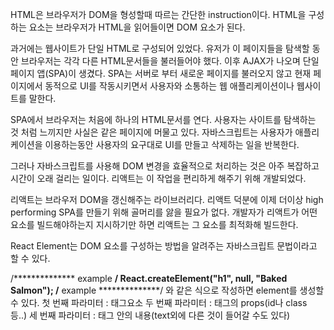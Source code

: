 HTML은 브라우저가 DOM을 형성할때 따르는 간단한 instruction이다. 
HTML을 구성하는 요소는 브라우저가 HTML을 읽어들이면 DOM 요소가 된다.

과거에는 웹사이트가 단일 HTML로 구성되어 있었다. 유저가 이 페이지들을 탐색할 동안 브라우저는 각각 다른 HTML문서들을 불러들어야 했다.
이후 AJAX가 나오며 단일 페이지 앱(SPA)이 생겼다. 
SPA는 서버로 부터 새로운 페이지를 불러오지 않고 현재 페이지에서 동적으로 UI를 작동시키면서 사용자와 소통하는 웹 애플리케이션이나 웹사이트를 말한다.

SPA에서 브라우저는 처음에 하나의 HTML문서를 연다. 사용자는 사이트를 탐색하는 것 처럼 느끼지만 사실은 같은 페이지에 머물고 있다.
자바스크립트는 사용자가 애플리케이션을 이용하는동안 사용자의 요구대로 UI를 만들고 삭제하는 일을 반복한다.

그러나 자바스크립트를 사용해 DOM 변경을 효율적으로 처리하는 것은 아주 복잡하고 시간이 오래 걸리는 일이다.
리액트는 이 작업을 편리하게 해주기 위해 개발되었다.

리액트는 브라우저 DOM을 갱신해주는 라이브러리다. 리액트 덕분에 이제 더이상 high performing SPA를 만들기 위해 골머리를 앓을 필요가 없다.
개발자가 리액트가 어떤 요소를 빌드해야하는지 지시하기만 하면 리액트는 그 요소를 최적화해 빌드한다.

React Element는 DOM 요소를 구성하는 방법을 알려주는 자바스크립트 문법이라고 할 수 있다.

/************** example **************/
  React.createElement("h1", null, "Baked Salmon");
/************** example **************/
와 같은 식으로 작성하면 element를 생성할 수 있다.
첫 번째 파라미터 : 태그요소
두 번째 파라미터 : 태그의 props(id나 class 등..) 
세 번째 파라미터 : 태그 안의 내용(text외에 다른 것이 들어갈 수도 있다)
